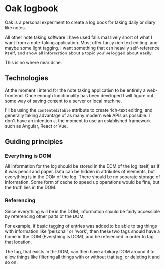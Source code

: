 # Oak logbook

Oak is a personal experiment to create a log book for taking daily or diary like
notes.

All other note taking software I have used falls massively short of what I want
from a note-taking application. Most offer fancy rich text editing, and maybe
some light tagging. I want something that can heavily self-reference itself, and
show all information about a topic you've logged about easily.

This is no where near done.

## Technologies

At the moment I intend for the note taking application to be entirely a
web-frontend. Once enough functionality has been developed I will figure out
some way of saving content to a server or local machine.

I'll be using the `contenteditable` attribute to create rich-text editing, and
generally taking advantage of as many modern web APIs as possible. I don't have
an intention at the moment to use an established framework such as Angular,
React or Vue.

## Guiding principles

### Everything is DOM

All information for the log should be stored in the DOM of the log itself, as if
it was pencil and paper. Data can be hidden in attributes of elements, but
everything is in the DOM of the log. There should be no separate storage of
information. Some form of cache to speed up operations would be fine, but the
truth lies in the DOM.

### Referencing

Since everything will be in the DOM, information should be fairly accessible by
referencing other parts of the DOM.

For example, if basic tagging of entries was added to be able to tag things with
information like 'personal' or 'work', then these two tags should have a home in
the DOM (Everything is DOM), and be referenced in order to tag that location.

The tag, that exists in the DOM, can then have arbitrary DOM around it to allow
things like filtering all things with or without that tag, or deleting it and so
on.
